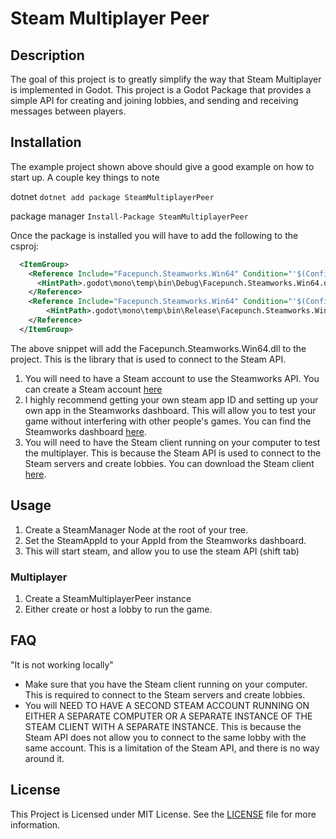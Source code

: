 # Steam Multiplayer Peer

## Description

The goal of this project is to greatly simplify the way that Steam Multiplayer is implemented in Godot. This project is a Godot Package that provides a simple API for creating and joining lobbies, and sending and receiving messages between players.

## Installation

The example project shown above should give a good example on how to start up. A couple key things to note

dotnet
`dotnet add package SteamMultiplayerPeer`

package manager
`Install-Package SteamMultiplayerPeer`

Once the package is installed you will have to add the following to the csproj:
```xml
  <ItemGroup>
    <Reference Include="Facepunch.Steamworks.Win64" Condition="'$(Configuration)' == 'Debug'">
      <HintPath>.godot\mono\temp\bin\Debug\Facepunch.Steamworks.Win64.dll</HintPath>
    </Reference>
    <Reference Include="Facepunch.Steamworks.Win64" Condition="'$(Configuration)' == 'Release'">
        <HintPath>.godot\mono\temp\bin\Release\Facepunch.Steamworks.Win64.dll</HintPath>
    </Reference>
  </ItemGroup>
```

The above snippet will add the Facepunch.Steamworks.Win64.dll to the project. This is the library that is used to connect to the Steam API.

1. You will need to have a Steam account to use the Steamworks API. You can create a Steam account [here](https://store.steampowered.com/join/)
1. I highly recommend getting your own steam app ID and setting up your own app in the Steamworks dashboard. This will allow you to test your game without interfering with other people's games. You can find the Steamworks dashboard [here](https://partner.steamgames.com/home).
1. You will need to have the Steam client running on your computer to test the multiplayer. This is because the Steam API is used to connect to the Steam servers and create lobbies. You can download the Steam client [here](https://store.steampowered.com/about/).


## Usage

1. Create a SteamManager Node at the root of your tree.		 
1. Set the SteamAppId to your AppId from the Steamworks dashboard.
1. This will start steam, and allow you to use the steam API (shift tab)


### Multiplayer

1. Create a SteamMultiplayerPeer instance
1. Either create or host a lobby to run the game. 
 
## FAQ

"It is not working locally"
- Make sure that you have the Steam client running on your computer. This is required to connect to the Steam servers and create lobbies.
- You will NEED TO HAVE A SECOND STEAM ACCOUNT RUNNING ON EITHER A SEPARATE COMPUTER OR A SEPARATE INSTANCE OF THE STEAM CLIENT WITH A SEPARATE INSTANCE. This is because the Steam API does not allow you to connect to the same lobby with the same account. This is a limitation of the Steam API, and there is no way around it.

## License

This Project is Licensed under MIT License. See the [LICENSE](LICENSE.txt) file for more information.